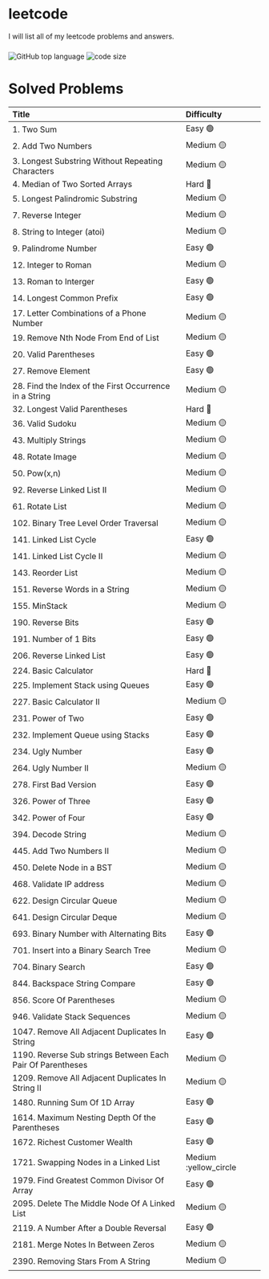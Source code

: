# leetcode
I will list all of my leetcode problems and answers.
###
![GitHub top language](https://img.shields.io/github/languages/top/aungtunlinn1992/leetcode)
![code size](https://img.shields.io/github/languages/code-size/aungtunlinn1992/leetcode)
# Solved Problems 

| Title            | Difficulty |
|:----------------|:------------|
|1. Two Sum | Easy :green_circle:| 
|2. Add Two Numbers | Medium :yellow_circle:|          
|3. Longest Substring Without Repeating Characters | Medium :yellow_circle:|    
|4. Median of Two Sorted Arrays | Hard :red_circle:| 
|5. Longest Palindromic Substring | Medium :yellow_circle:|
|7. Reverse Integer | Medium :yellow_circle:|
|8. String to Integer (atoi) | Medium :yellow_circle:|
|9. Palindrome Number | Easy :green_circle:|       
|12. Integer to Roman | Medium :yellow_circle:| 
|13. Roman to Interger | Easy :green_circle:|      
|14. Longest Common Prefix | Easy :green_circle:|
|17. Letter Combinations of a Phone Number | Medium :yellow_circle:|
|19. Remove Nth Node From End of List | Medium :yellow_circle:|
|20. Valid Parentheses | Easy :green_circle:|
|27. Remove Element | Easy :green_circle:|
|28. Find the Index of the First Occurrence in a String | Medium :yellow_circle:|
|32. Longest Valid Parentheses | Hard :red_circle:|
|36. Valid Sudoku | Medium :yellow_circle:|
|43. Multiply Strings | Medium :yellow_circle:|
|48. Rotate Image | Medium :yellow_circle:|
|50. Pow(x,n) | Medium :yellow_circle:|
|92. Reverse Linked List II | Medium :yellow_circle:|
|61. Rotate List | Medium :yellow_circle:|
|102. Binary Tree Level Order Traversal | Medium :yellow_circle:|
|141. Linked List Cycle | Easy :green_circle:|
|141. Linked List Cycle II | Medium :yellow_circle:|
|143. Reorder List | Medium :yellow_circle:|
|151. Reverse Words in a String | Medium :yellow_circle:|
|155. MinStack | Medium :yellow_circle:|
|190. Reverse Bits | Easy :green_circle:|
|191. Number of 1 Bits | Easy :green_circle:|
|206. Reverse Linked List | Easy :green_circle:|
|224. Basic Calculator | Hard :red_circle:|
|225. Implement Stack using Queues | Easy :green_circle:|
|227. Basic Calculator II | Medium :yellow_circle:|
|231. Power of Two | Easy :green_circle:|
|232. Implement Queue using Stacks | Easy :green_circle:|
|234. Ugly Number | Easy :green_circle:|
|264. Ugly Number II | Medium :yellow_circle:|
|278. First Bad Version | Easy :green_circle:|
|326. Power of Three | Easy :green_circle:|
|342. Power of Four | Easy :green_circle:|
|394. Decode String | Medium :yellow_circle:|
|445. Add Two Numbers II | Medium :yellow_circle:|
|450. Delete Node in a BST | Medium :yellow_circle:|
|468. Validate IP address | Medium :yellow_circle:|
|622. Design Circular Queue | Medium :yellow_circle:|
|641. Design Circular Deque | Medium :yellow_circle:|
|693. Binary Number with Alternating Bits | Easy :green_circle:|
|701. Insert into a Binary Search Tree | Medium :yellow_circle:|
|704. Binary Search | Easy :green_circle:|
|844. Backspace String Compare | Easy :green_circle:|
|856. Score Of Parentheses | Medium :yellow_circle:|
|946. Validate Stack Sequences | Medium :yellow_circle:|
|1047. Remove All Adjacent Duplicates In String | Easy :green_circle:|
|1190. Reverse Sub strings Between Each Pair Of Parentheses | Medium :yellow_circle:| 
|1209. Remove All Adjacent Duplicates In String II | Medium :yellow_circle:|
|1480. Running Sum Of 1D Array | Easy :green_circle:|
|1614. Maximum Nesting Depth Of the Parentheses | Easy :green_circle:|
|1672. Richest Customer Wealth | Easy :green_circle:|
|1721. Swapping Nodes in a Linked List | Medium :yellow_circle|
|1979. Find Greatest Common Divisor Of Array | Easy :green_circle:|
|2095. Delete The Middle Node Of A Linked List | Medium :yellow_circle:|
|2119. A Number After a Double Reversal | Easy :green_circle:|
|2181. Merge Notes In Between Zeros | Medium :yellow_circle:|
|2390. Removing Stars From A String | Medium :yellow_circle:|
